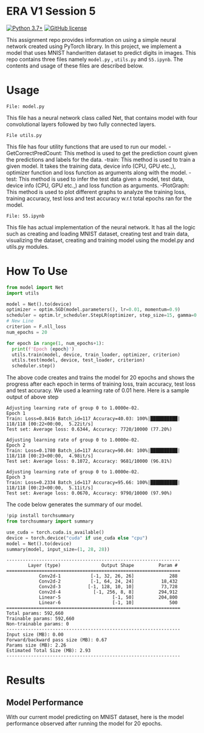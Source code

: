 # ERA V1 Session 5

[![Python 3.7+](https://img.shields.io/badge/python-3.7+-blue.svg)](https://www.python.org/downloads/release/python-370/)
[![GitHub license](https://img.shields.io/github/license/TylerYep/torchinfo)](https://github.com/TylerYep/torchinfo/blob/main/LICENSE)


This assignment repo provides information on using a simple neural network created using PyTorch library. In this project, we implement a model that uses MNIST handwritten dataset to predict digits in images. This repo contains three files namely `model.py` , `utils.py` and `S5.ipynb`. The contents and usage of these files are described below.

# Usage

```
File: model.py
```
This file has a neural network class called Net, that contains model with four convolutional layers followed by two fully connected layers. 

```
File utils.py
```
This file has four utility functions that are used to run our model.
-GetCorrectPredCount: This method is used to get the prediction count given the predictions and labels for the data. 
-train: This method is used to train a given model. It takes the training data, device info (CPU, GPU etc.,), optimizer function and loss function as arguments along with the model.
-test: This method is used to infer the test data given a model, test data, device info (CPU, GPU etc.,) and loss function as arguments.
-PlotGraph: This method is used to plot different graphs to analyze the training loss, training accuracy, test loss and test accuracy w.r.t total epochs ran for the model.

```
File: S5.ipynb
```
This file has actual implementation of the neural network. It has all the logic such as creating and loading MNIST dataset, creating test and train data, visualizing the dataset, creating and training model using the model.py and utils.py modules.

# How To Use

```python
from model import Net
import utils

model = Net().to(device)
optimizer = optim.SGD(model.parameters(), lr=0.01, momentum=0.9)
scheduler = optim.lr_scheduler.StepLR(optimizer, step_size=15, gamma=0.1, verbose=True)
# New Line
criterion = F.nll_loss
num_epochs = 20

for epoch in range(1, num_epochs+1):
  print(f'Epoch {epoch}')
  utils.train(model, device, train_loader, optimizer, criterion)
  utils.test(model, device, test_loader, criterion)
  scheduler.step()
```
The above code creates and trains the model for 20 epochs and shows the progress after each epoch in terms of training loss, train accuracy, test loss and test accuracy. We used a learning rate of 0.01 here. Here is a sample output of above step

```
Adjusting learning rate of group 0 to 1.0000e-02.
Epoch 1
Train: Loss=0.8416 Batch_id=117 Accuracy=40.03: 100%|██████████| 118/118 [00:22<00:00,  5.22it/s]
Test set: Average loss: 0.6344, Accuracy: 7720/10000 (77.20%)

Adjusting learning rate of group 0 to 1.0000e-02.
Epoch 2
Train: Loss=0.1780 Batch_id=117 Accuracy=90.04: 100%|██████████| 118/118 [00:23<00:00,  4.98it/s]
Test set: Average loss: 0.1072, Accuracy: 9681/10000 (96.81%)

Adjusting learning rate of group 0 to 1.0000e-02.
Epoch 3
Train: Loss=0.2334 Batch_id=117 Accuracy=95.66: 100%|██████████| 118/118 [00:23<00:00,  5.11it/s]
Test set: Average loss: 0.0670, Accuracy: 9790/10000 (97.90%)
```

The code below generates the summary of our model.

```python
!pip install torchsummary
from torchsummary import summary

use_cuda = torch.cuda.is_available()
device = torch.device("cuda" if use_cuda else "cpu")
model = Net().to(device)
summary(model, input_size=(1, 28, 28))
```

```
----------------------------------------------------------------
        Layer (type)               Output Shape         Param #
================================================================
            Conv2d-1           [-1, 32, 26, 26]             288
            Conv2d-2           [-1, 64, 24, 24]          18,432
            Conv2d-3          [-1, 128, 10, 10]          73,728
            Conv2d-4            [-1, 256, 8, 8]         294,912
            Linear-5                   [-1, 50]         204,800
            Linear-6                   [-1, 10]             500
================================================================
Total params: 592,660
Trainable params: 592,660
Non-trainable params: 0
----------------------------------------------------------------
Input size (MB): 0.00
Forward/backward pass size (MB): 0.67
Params size (MB): 2.26
Estimated Total Size (MB): 2.93
----------------------------------------------------------------
```


# Results

## Model Performance

With our current model predicting on MNIST dataset, here is the model performance observed after running the model for 20 epochs.


```


```

